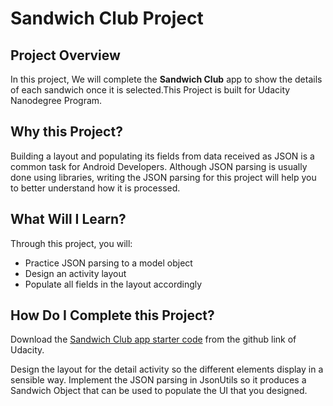 # Sandwich Club Project

## Project Overview
In this project, We will complete the **Sandwich Club** app to
show the details of each sandwich once it is selected.This Project is built for Udacity Nanodegree Program.

## Why this Project?

Building a layout and populating its fields from data received as JSON
is a common task for Android Developers. Although JSON parsing is usually
done using libraries, writing the JSON parsing for  this project will
help you to better understand how it is processed.

## What Will I Learn?
Through this project, you will:
- Practice JSON parsing to a model object
- Design an activity layout
- Populate all fields in the layout accordingly

## How Do I Complete this Project?
Download the [Sandwich Club app starter code](https://github.com/udacity/sandwich-club-starter-code) from the github link of Udacity.

Design the layout for the detail activity so the different elements
display in a sensible way. Implement the JSON parsing in JsonUtils so it
produces a Sandwich Object that can be used to populate the UI that you designed.
